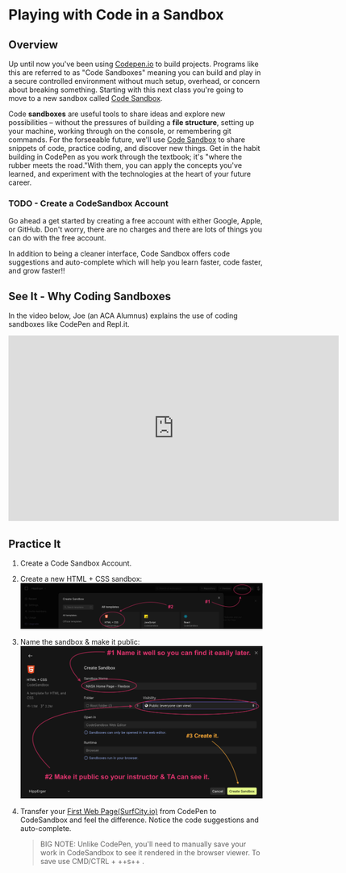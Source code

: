 # Playing with Code in a Sandbox

## Overview

Up until now you've been using [Codepen.io](http://codepen.io/) to build projects. Programs like this are referred to as "Code Sandboxes" meaning you can build and play in a secure controlled environment without much setup, overhead, or concern about breaking something. Starting with this next class you're going to move to a new sandbox called [Code Sandbox](https://codesandbox.io/).

Code **sandboxes** are useful tools to share ideas and explore new possibilities – without the pressures of building a **file structure**, setting up your machine, working through on the console, or remembering git commands. For the forseeable future, we'll use [Code Sandbox](https://codesandbox.io/) to share snippets of code, practice coding, and discover new things. Get in the habit building in CodePen as you work through the textbook; it's "where the rubber meets the road."With them, you can apply the concepts you've learned, and experiment with the technologies at the heart of your future career.

### TODO - Create a CodeSandbox Account

Go ahead a get started by creating a free account with either Google, Apple, or GitHub. Don't worry, there are no charges and there are lots of things you can do with the free account.

In addition to being a cleaner interface, Code Sandbox offers code suggestions and auto-complete which will help you learn faster, code faster, and grow faster!!

## See It - Why Coding Sandboxes

In the video below, Joe (an ACA Alumnus) explains the use of coding sandboxes like CodePen and Repl.it.

<!-- ! Video Content: Joe@ACA =  211 codesandboxes -->
<iframe src="https://player.vimeo.com/video/928495258?badge=0&amp;autopause=0&amp;player_id=0&amp;app_id=58479" width="655" height="368" frameborder="0" allow="autoplay; fullscreen; picture-in-picture; clipboard-write" title="jss211_sandboxes"></iframe>

<!-- TODO Delete - Zcopy - https://player.vimeo.com/video/372995742  -->

## Practice It

1. Create a Code Sandbox Account.
1. Create a new HTML + CSS sandbox:
    ![codeSandbox-createNewSandbox](../images/codeSandbox-createNewSandbox.png)
1. Name the sandbox & make it public:
    ![codeSandbox-NameAndMakePublic](../images/codeSandbox-NameAndMakePublic.png)
1. Transfer your [First Web Page(SurfCity.io)](../preCourse/cssForLooks.md) from CodePen to CodeSandbox and feel the difference. Notice the code suggestions and auto-complete.

    > BIG NOTE: Unlike CodePen, you'll need to manually save your work in CodeSandbox to see it rendered in the browser viewer. To save use CMD/CTRL + ++s++ .

<!-- TODO - Move this to Day 1??? [Portfolio Landing Page](../module-1/class-1.md)  -->



<!-- **HOW TO MAKE A CODE FENCE:
```javascript

```

**HOW TO MAKE A TABLE:
| Method      | Description                          |
| ----------- | ------------------------------------ |
| `GET`       | Fetch resource                       |
| `PUT`       | Update resource |
| `DELETE`    | Delete resource |

**HOW TO CREATE A LINK:
- [ ] [LINK DESCRIPTION](<URL>){:target="_blank"}

**HOW TO DISPLAY AN IMAGE:
- [ ] ![<IMAGE-DESCRIPTION](./../images/<IMAGE-FILE-NAME>.png)

**HOW TO MAKE LINE NUMBERS:
    `line numbers`
: line 1
: line 2

**HOW TO MAKE KEYBOARD KEYS:
++slash++
https://facelessuser.github.io/pymdown-extensions/extensions/keys/

**HOW TO MAKE AN ORDER LIST:
1. something...
1. something else...
1. something more...

**HOW TO MAKE AN UNORDERED LIST:
- something...
- something else...
- something more...

**HOW TO MAKE AN CHECKBOX LIST:
- [ ] something...
- [ ] something else...
- [ ] something more...

**HOW TO MAKE AN INDENTED NOTE:

  > NOTE: This is a note that will be highlighted and indented.

**HOW TO COPY A LESSON TEMPLATE ON THE CLI:
cp workspace/resources/templateFile.md docs/module-

**HOW TO SET THE WIDTH OF VIDEOS:
! height/width = 1.777 ---- width="655" height="368"

**HOW TO MAKE CODE FENCES/IMAGES WITH TABS:
=== "Javascript"

    ```javascript
      .
    ```

=== "Python"

  ```python
    .
  ```

=== "Example"
    ```console
      .
    ```

=== "Instructions"
    ```markdown
      .
    ```

=== "Result"
    ![PIC](./../images/pic.png)
-->
